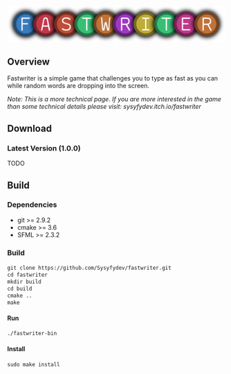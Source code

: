 ![](doc/design/logos/banner.png)

## Overview
Fastwriter is a simple game that challenges you to type as fast as you can while random words are dropping into the screen.

*Note: This is a more technical page. If you are more interested in the game than some technical details please visit: sysyfydev.itch.io/fastwriter[](https://sysyfydev.itch.io/fastwriter)*

## Download
### Latest Version (1.0.0)
TODO

## Build

### Dependencies
* git >= 2.9.2
* cmake >= 3.6
* SFML >= 2.3.2

### Build
```
git clone https://github.com/Sysyfydev/fastwriter.git
cd fastwriter
mkdir build
cd build
cmake ..
make
```

#### Run
```
./fastwriter-bin
```

#### Install
```
sudo make install
```
